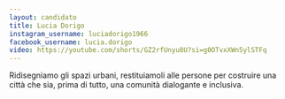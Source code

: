 ```yaml
---
layout: candidato
title: Lucia Dorigo
instagram_username: luciadorigo1966
facebook_username: lucia.dorigo
video: https://youtube.com/shorts/GZ2rfUnyu8U?si=g0OTvxXWn5ylSTFq
---
```

Ridisegniamo gli spazi urbani,  restituiamoli alle persone per costruire una città che sia, prima di tutto, una comunità dialogante e inclusiva.